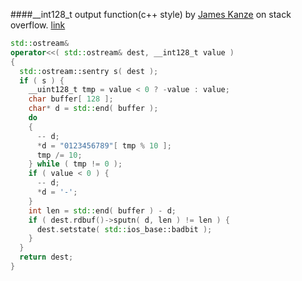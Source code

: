 ####__int128_t output function(c++ style)
by [James Kanze](https://stackoverflow.com/users/649665/james-kanze)
 on stack overflow. [link](https://stackoverflow.com/questions/25114597/how-to-print-int128-in-g)
```cpp
std::ostream&
operator<<( std::ostream& dest, __int128_t value )
{
  std::ostream::sentry s( dest );
  if ( s ) {
    __uint128_t tmp = value < 0 ? -value : value;
    char buffer[ 128 ];
    char* d = std::end( buffer );
    do
    {
      -- d;
      *d = "0123456789"[ tmp % 10 ];
      tmp /= 10;
    } while ( tmp != 0 );
    if ( value < 0 ) {
      -- d;
      *d = '-';
    }
    int len = std::end( buffer ) - d;
    if ( dest.rdbuf()->sputn( d, len ) != len ) {
      dest.setstate( std::ios_base::badbit );
    }
  }
  return dest;
}
```